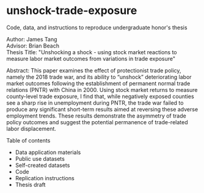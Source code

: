 # unshock-trade-exposure
Code, data, and instructions to reproduce undergraduate honor's thesis

Author: James Tang  
Advisor: Brian Beach  
Thesis Title: "Unshocking a shock - using stock market reactions to measure labor market outcomes from variations in trade exposure" 

Abstract: This paper examines the effect of protectionist trade policy, namely the 2018 trade war, and its ability to “unshock” deteriorating labor market outcomes following the establishment of permanent normal trade relations (PNTR) with China in 2000. Using stock market returns to measure county-level trade exposure, I find that, while negatively exposed counties see a sharp rise in unemployment during PNTR, the trade war failed to produce any significant short-term results aimed at reversing these adverse employment trends. These results demonstrate the asymmetry of trade policy outcomes and suggest the potential permanence of trade-related labor displacement.

Table of contents
- Data application materials
- Public use datasets
- Self-created datasets
- Code
- Replication instructions
- Thesis draft


